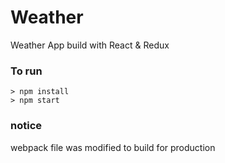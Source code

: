 # Weather

Weather App build with React & Redux

### To run

```
> npm install
> npm start
```
### notice
webpack file was modified to build for production
